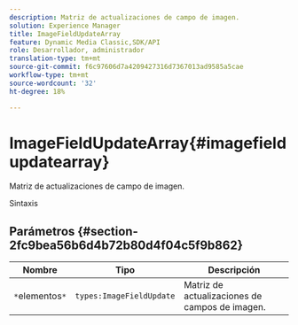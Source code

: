 ```yaml
---
description: Matriz de actualizaciones de campo de imagen.
solution: Experience Manager
title: ImageFieldUpdateArray
feature: Dynamic Media Classic,SDK/API
role: Desarrollador, administrador
translation-type: tm+mt
source-git-commit: f6c97606d7a4209427316d7367013ad9585a5cae
workflow-type: tm+mt
source-wordcount: '32'
ht-degree: 18%

---
```



# ImageFieldUpdateArray{#imagefieldupdatearray}

Matriz de actualizaciones de campo de imagen.

Sintaxis

## Parámetros {#section-2fc9bea56b6d4b72b80d4f04c5f9b862}

| Nombre | Tipo | Descripción |
|---|---|---|
| `*`elementos`*` | `types:ImageFieldUpdate` | Matriz de actualizaciones de campos de imagen. |

